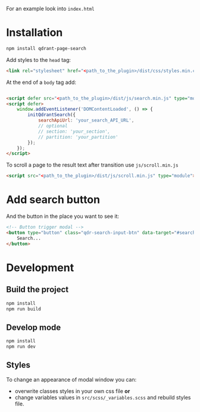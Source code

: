 For an example look into `index.html`

# Installation

```bash
npm install qdrant-page-search
```

Add styles to the `head` tag:

```html
<link rel="stylesheet" href="<path_to_the_plugin>/dist/css/styles.min.css">
```

At the end of a `body` tag add:

```html

<script defer src="<path_to_the_plugin>/dist/js/search.min.js" type="module"></script>
<script defer>
    window.addEventListener('DOMContentLoaded', () => {
        initQdrantSearch({
            searchApiUrl: 'your_search_API_URL',
            // optional
            // section: 'your_section',
            // partition: 'your_partition'
        });
    });
</script>
```

To scroll a page to the result text after transition use `js/scroll.min.js`

```html
<script src="<path_to_the_plugin>/dist/js/scroll.min.js" type="module"></script>
```

# Add search button

And the button in the place you want to see it:

```html
<!-- Button trigger modal -->
<button type="button" class="qdr-search-input-btn" data-target="#searchModal">
    Search...
</button>
```
 
# Development

## Build the project

```bash
npm install
npm run build
```

## Develop mode

```bash
npm install
npm run dev
```

## Styles

To change an appearance of modal window you can:
- overwrite classes styles in your own css file **or**
- change variables values in `src/scss/_variables.scss` and rebuild styles file.